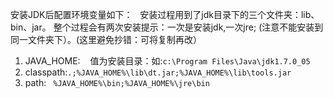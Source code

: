 

安装JDK后配置环境变量如下：
&nbsp;&nbsp;安装过程用到了jdk目录下的三个文件夹：lib、bin、jar。
整个过程会有两次安装提示：一次是安装jdk,一次jre;
(注意不能安装到同一文件夹下）。(这里避免抄错：可将复制再改）


1. JAVA_HOME:    值为安装目录：如:`c:\Program Files\Java\jdk1.7.0_05`
2. classpath:`.;%JAVA_HOME%\lib\dt.jar;%JAVA_HOME%\lib\tools.jar`
3. path: ` %JAVA_HOME%\bin;%JAVA_HOME%\jre\bin`





